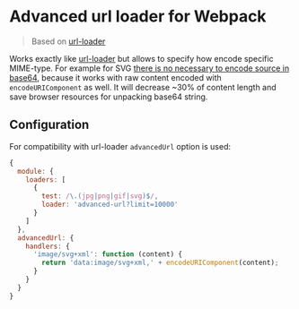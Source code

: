 # Advanced url loader for Webpack

> Based on [url-loader](https://github.com/webpack/url-loader)

Works exactly like [url-loader](https://github.com/webpack/url-loader) but allows to specify
how encode specific MIME-type. For example for SVG [there is no necessary to encode source in base64](https://css-tricks.com/probably-dont-base64-svg),
because it works with raw content encoded with `encodeURIComponent` as well. It will decrease ~30% of
content length and save browser resources for unpacking base64 string.

## Configuration

For compatibility with url-loader `advancedUrl` option is used:

```js
{
  module: {
    loaders: [
      {
        test: /\.(jpg|png|gif|svg)$/,
        loader: 'advanced-url?limit=10000'
      }
    ]
  },
  advancedUrl: {
    handlers: {
      'image/svg+xml': function (content) {
        return 'data:image/svg+xml,' + encodeURIComponent(content);
      }
    }
  }
}
```
